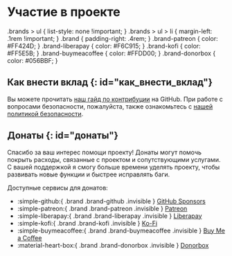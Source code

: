 # Участие в проекте

<style></style>
.brands > ul { list-style: none !important; }
.brands > ul > li { margin-left: .1rem !important; }
.brand { padding-right: .4rem; }
.brand-patreon { color: #FF424D; }
.brand-liberapay { color: #F6C915; }
.brand-kofi { color: #FF5E5B; }
.brand-buymeacoffee { color: #FFDD00; }
.brand-donorbox { color: #056BBF; }
</style>

## Как внести вклад {: id="как_внести_вклад"}

Вы можете прочитать [наш гайд по контрибуции][link-contributing] на GitHub. При работе с
вопросами безопасности, пожалуйста, также ознакомьтесь с [нашей политикой безопасности][link-security].

[link-contributing]: https://github.com/filips123/PWAsForFirefox/blob/main/.github/CONTRIBUTING.md
[link-security]: https://github.com/filips123/PWAsForFirefox/blob/main/.github/SECURITY.md

## Донаты {: id="донаты"}

Спасибо за ваш интерес помощи проекту! Донаты могут помочь покрыть расходы, связанные с проектом и сопутствующими услугами.
С вашей поддержкой я смогу больше времени уделять проекту, чтобы развивать новые функции и быстрее исправлять баги.

Доступные сервисы для донатов:

<div class="brands" markdown>

* :simple-github:{ .brand .brand-github .invisible } [GitHub Sponsors](https://github.com/sponsors/filips123)
* :simple-patreon:{ .brand .brand-patreon .invisible } [Patreon](https://patreon.com/filips)
* :simple-liberapay:{ .brand .brand-liberapay .invisible } [Liberapay](https://liberapay.com/filips)
* :simple-kofi:{ .brand .brand-kofi .invisible } [Ko-Fi](https://ko-fi.com/filips)
* :simple-buymeacoffee:{ .brand .brand-buymeacoffee .invisible } [Buy Me a Coffee](https://www.buymeacoffee.com/filips)
* :material-heart-box:{ .brand .brand-donorbox .invisible } [Donorbox](https://donorbox.org/filips)

</div>
